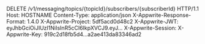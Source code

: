 DELETE /v1/messaging/topics/{topicId}/subscribers/{subscriberId} HTTP/1.1
Host: HOSTNAME
Content-Type: application/json
X-Appwrite-Response-Format: 1.4.0
X-Appwrite-Project: 5df5acd0d48c2
X-Appwrite-JWT: eyJhbGciOiJIUzI1NiIsInR5cCI6IkpXVCJ9.eyJ...
X-Appwrite-Session: 
X-Appwrite-Key: 919c2d18fb5d4...a2ae413da83346ad2

